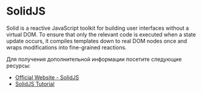 # SolidJS

Solid is a reactive JavaScript toolkit for building user interfaces without a virtual DOM. To ensure that only the relevant code is executed when a state update occurs, it compiles templates down to real DOM nodes once and wraps modifications into fine-grained reactions.

Для получения дополнительной информации посетите следующие ресурсы:

- [Official Website - SolidJS](https://www.solidjs.com/)
- [SolidJS Tutorial](https://www.solidjs.com/tutorial/introduction_basics)
